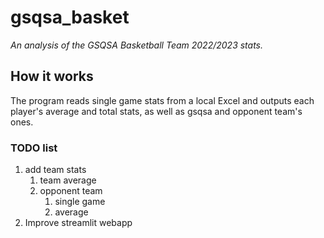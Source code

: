 # gsqsa_basket
*An analysis of the GSQSA Basketball Team 2022/2023 stats.*

## How it works
The program reads single game stats from a local Excel and outputs each player's average and total stats, as well as gsqsa and opponent team's ones.

### TODO list
1. add team stats
    1. team average
    2. opponent team
        1. single game
        2. average
3. Improve streamlit webapp


